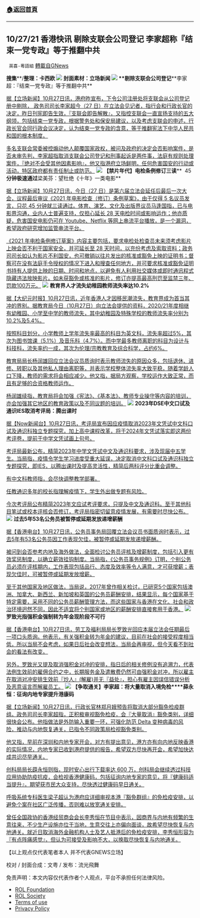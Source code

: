 ###  [:house:返回首頁](https://github.com/ourhimalayas/txt)
---


## 10/27/21 香港快讯 剔除支联会公司登记 李家超称『结束一党专政』等于推翻中共
` 英喜-粵語組` [轉載自GNews](https://gnews.org/zh-hans/1621290/)

**搜集****/****整理：卡西欧**
![](https://assets.gnews.org/wp-content/uploads/2021/10/1027fenmian.jpg)
封面素材：立场新闻
![](https://assets.gnews.org/wp-content/uploads/2021/10/Screen-Shot-2021-10-27-at-9.55.38-AM.png)
**剔除支联会公司登记****李家超：『结束一党专政』等于推翻中共**

[据【立场新闻】10月27日讯，港府昨宣布，下令公司注册处将支联会从公司登记册中剔除， 政务司司长李家超今（27 日）在立法会见记者，指行会和行政长官的决定，昨日刊宪即告生效，『支联会即告解散』，又指控支联会一直宣扬支持的五大纲领，包括结束一党专政，根据警务处和保安局建议，以及考虑支联会的申述，行政长官会同行政会议决定，认为结束一党专政的含意，等于推翻宪法下中华人民共和国的根本制度。](https://www.thestandnews.com/politics/剔除支聯會公司登記-李家超結束一黨專政等於推翻中共顛覆國家)

[多名支联会常委被控煽动他人颠覆国家政权，被问及政府的决定会否影响案件，是否未审先判，李家超指取消支联会公司登记和刑事起诉是两件事，法庭有规则处理案件，『绝对不会受其他因素影响』，他又指港府立场鲜明，任何危害国安的行动或活动，特区政府都有责任制止或防范。](https://www.thestandnews.com/politics/剔除支聯會公司登記-李家超結束一黨專政等於推翻中共顛覆國家)
![](https://assets.gnews.org/wp-content/uploads/2021/10/Screen-Shot-2021-10-27-at-9.55.47-AM.png)
**【禁片年代】电检条例修订三读****  45 ****分钟极速通过****梁美芬：望杜绝《十年》一类电影**

[据【立场新闻】10月27日讯，今日（27 日）是第六届立法会延任后最后一次大会，议程最后审议《2021 年电影检查（修订）条例草案》，由于仅得 5 名议员发言，只花 45 分钟就三读通过。体育、演艺、文化及出版界议员马逢国指，已与电影界沟通，业内人士普遍支持，仅担心延长 28 天电检时间或影响运作；他亦质疑，危害国安电影仍可在 Youtube、Netflix 等网上串流平台播放，是一个漏洞，希望政府研究增加监管串流平台。](https://www.thestandnews.com/politics/禁片年代-電檢條例修訂三讀極速通過-不利國安電影可被禁-梁美芬-望杜絕十年一類電影)

[《2021 年电检条例修订草案》内容主要包括，要求电检处检查员未来须考虑影片上映会否不利于国家安全，并可延长至 28 天时间，以充份考虑及索取资料；政务司司长如认为影片不利国安，也可撤销以往片发出的核准或豁免上映的证明书；督察可在没有法庭手令授权的情况下进入和搜查任何地方，并可要求核准或豁免证明书持有人提供上映的日期、时间和地点，以避免有人利用社交媒体或即时通讯程式隐藏违法放映影片。如未获豁免或核准的影片，修订亦提高最高刑罚至监禁三年、罚款100万元。](https://www.thestandnews.com/politics/禁片年代-電檢條例修訂三讀極速通過-不利國安電影可被禁-梁美芬-望杜絕十年一類電影)
![](https://assets.gnews.org/wp-content/uploads/2021/10/Screen-Shot-2021-10-27-at-9.55.56-AM.png)
**教育界人才流失****幼稚园教师流失率达****10.2%**

[据【大纪元时报】10月27日讯，近年香港人才因移民潮流失，教育界成为首当其冲的界别。据教育局今日（10月27日）向立法会提供的资料，2020/21年度相继有幼稚园、小学至中学的教师流失，其中幼稚园及特殊学校的教师流失率分别为10.2%及5.4%。](https://hk.epochtimes.com/news/2021-10-27/77647883)

[按照科目划分，小学教师上学年流失率最高的科目为英文科，流失率超过5%，其次为图书馆课（5.1%）及音乐科（4.7%）。而中学最多教师离职的科目为设计与科技科，流失率约一成，其次为伦理/宗教教育及综合科学，占约6%。](https://hk.epochtimes.com/news/2021-10-27/77647883)

[教育局局长杨润雄回应立法会议员质询时表示教师流失的原因众多，包括退休、进修、转职以及其他私人理由离职等，并表示学校整体流失率大致平稳，随着学龄人口下降，教师的需求将会相应减少。他又指，据局方观察，学校运作大致正常，而且有足够的合资格教师运作。](https://hk.epochtimes.com/news/2021-10-27/77647883)

[杨润雄续指，教育局将会加强《宪法》、《基本法》、教师专业操守等内容的培训，亦会加强其它地区的教育政策以及不同议题的培训。](https://hk.epochtimes.com/news/2021-10-27/77647883)
![](https://assets.gnews.org/wp-content/uploads/2021/10/Screen-Shot-2021-10-27-at-9.56.04-AM.png)
**2023****年****DSE****中文口试及通识****IES****取消****考评局：腾出课时**

[据【Now新闻台】10月27日讯，考评局宣布因应疫情取消2023年文凭试中文科口试及通识科独立专题探究，加上高中课程改革，将于2024年文凭试落实即这两份考评卷，提前于中学文凭试画上句号。](https://news.now.com/home/local/player?newsId=454693)

[考评局最新公布，精简2023年中学文凭试中文及通识科要求，涉及现届中五学生。当局指，疫情令学生学习进度受重大延误，决定取消中文科口试及通识科独立专题探究，即IES，以腾出课时及提高灵活性，精简后两科评分比重会调整。](https://news.now.com/home/local/player?newsId=454693)

[有中文科教师指，会尽快调整教学部署。](https://news.now.com/home/local/player?newsId=454693)

[任教通识多年的校长指理解疫情下，学生外出做专题有风险。](https://news.now.com/home/local/player?newsId=454693)

[今次考评局公布精简2023年文应试考评要求，只提及中文及通识科。至于其他科目笔试或校本评核会否修订，考评局指密切留意疫情发展，有需要时尽快公布。](https://news.now.com/home/local/player?newsId=454693)
![](https://assets.gnews.org/wp-content/uploads/2021/10/Screen-Shot-2021-10-27-at-9.56.14-AM.png)
**过去****5****年****53****名公务员被暂停或延期发放递增薪酬**

[据【香港电台】10月27日讯，公务员事务局回覆立法会议员书面质询时表示，过去5年有53名公务员因工作表现欠佳，被暂停或延期发放递增薪酬。](https://news.rthk.hk/rthk/ch/component/k2/1617211-20211027.htm?spTabChangeable=0)

[被问到会否参考内地及海外做法，全面检讨公务员评核及增薪制度，包括引入更有效奖惩制度，以确立薪效挂钩制度。当局指，《公务员事务规例》订明，个别公务员必须在评核期内，工作表现包括品行、态度及效率等令人满意，才可获增薪；表现欠佳时，可被暂停或延期发放增薪。](https://news.rthk.hk/rthk/ch/component/k2/1617211-20211027.htm?spTabChangeable=0)

[至于其他国家及地区做法，当局说，2017年曾作相关检讨，已研究5个国家包括澳洲、加拿大、新西兰、新加坡和英国的公务员薪酬安排，结果显示，每个国家基于特定需要，采用不同的公务员薪酬管理方法，而这些国家与香港在文化、社会和政治环境迥然不同，因此不适宜将个别国家或地区的薪酬安排直接套用于香港。](https://news.rthk.hk/rthk/ch/component/k2/1617211-20211027.htm?spTabChangeable=0)
![](https://assets.gnews.org/wp-content/uploads/2021/10/Screen-Shot-2021-10-27-at-9.56.23-AM.png)
**罗致光指强积金强制转为年金现阶段不可行**

[据【香港电台】10月27日讯，劳工及福利局局长罗致光回应本届立法会任期最后一项口头质询。他表示，有关强积金转为年金的建议，目前在社会的接受程度相当低，所以当局不会考虑，如果日后社会改变想法，当局会再审视，但今天看不到社会的看法有改变。](https://news.rthk.hk/rthk/ch/video-gallery.htm?vid=1617183)

[另外，罗致光又提及取消强积金对冲的安排，指日后的相关修例没有追溯力，代表法例生效前的雇佣合约之中，长期服务金及遣散费仍然可由强积金对冲，所以雇主在取消对冲安排生效前『炒人』(解雇)并无『益处』，担心有雇主因误信错误分析及恶意谣言而解雇员工。](https://news.rthk.hk/rthk/ch/video-gallery.htm?vid=1617183)
![](https://assets.gnews.org/wp-content/uploads/2021/10/Screen-Shot-2021-10-27-at-9.56.33-AM.png)
**【争取通关】李家超：将大量取消入境免检****薛永恒：征询内地专家提升港康码**

[据【立场新闻】10月27日讯，行政长官林郑月娥预告将取消大部分豁免检疫群组。政务司司长李家超指，正积极审视豁免检疫，会『大量取消』豁免类别，详细很快会公布。他指做法是外防输入重要一环，可强化防范 Delta 变种病毒的风险，推动与内地恢复通关，已指令不同政策局检视豁免类别。](https://www.thestandnews.com/politics/爭取通關李家超將大量取消入境免檢-薛永恒徵詢內地專家提升港康碼)

[他又指，早前在深圳和内地专家开会，对方有提出意见，港方亦有向内地反映香港的实际情况，内地专家已收到港府提供的报告，希望双方尽快再开会，希望加快达成共识尽早通关。](https://www.thestandnews.com/politics/爭取通關李家超將大量取消入境免檢-薛永恒徵詢內地專家提升港康碼)

[创科局局长薜永恒则指，现时安心出行下载率达 600 万，创科局会继续透过科技应用协助防疫抗疫，会检视香港健康码，包括征询内地专家的意见，将『健康码适当提升』，期望获市民大众支持，尽快透过健康码早日通关。](https://www.thestandnews.com/politics/爭取通關李家超將大量取消入境免檢-薛永恒徵詢內地專家提升港康碼)

[呼吸系统专科医生梁子超认为港府应详细审视本港『豁免群组』的免检疫安排，以避免个案在社区广泛传播，否则难以放宽通关安排。](https://www.thestandnews.com/politics/爭取通關李家超將大量取消入境免檢-薛永恒徵詢內地專家提升港康碼)

[曾任全国政协的香港经贸商会会长李秀恒在节目中表示，因商界与内地有频繁的生意往来，不少生产设施亦位于当地，生意交往上亦偏向面谈，故希望尽快恢复与内地通关。就近日取消海外金融机构人士及艺人抵港后的免检疫安排，李秀恒形容为『有点阵痛感觉』，但认为可接受及影响不大，以换取尽快恢复与内地通关。](https://www.thestandnews.com/politics/爭取通關李家超將大量取消入境免檢-薛永恒徵詢內地專家提升港康碼)

【以上观点仅代表笔者本人 并不代表GNEWS立场】

校对 / 封面合成：文粤 / 发布：流光飛舞

 

免责声明：本文内容仅代表作者个人观点，平台不承担任何法律风险。

- [ROL Foundation](https://rolfoundation.org/)
- [ROL Society](https://rolsociety.org/)
- [Terms of use](https://gnews.org/terms-of-use-3/)
- [Privacy Policy](https://gnews.org/privacy-policy/)
